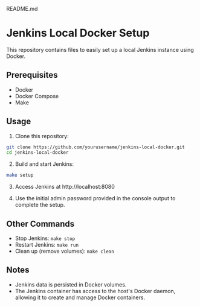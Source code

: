 README.md
# Jenkins Local Docker Setup

This repository contains files to easily set up a local Jenkins instance using Docker.

## Prerequisites

- Docker
- Docker Compose
- Make

## Usage

1. Clone this repository:
```bash
git clone https://github.com/yourusername/jenkins-local-docker.git
cd jenkins-local-docker
```

2. Build and start Jenkins:
```bash
make setup
```

3. Access Jenkins at http://localhost:8080

4. Use the initial admin password provided in the console output to complete the setup.

## Other Commands

- Stop Jenkins: `make stop`
- Restart Jenkins: `make run`
- Clean up (remove volumes): `make clean`

## Notes

- Jenkins data is persisted in Docker volumes.
- The Jenkins container has access to the host's Docker daemon, allowing it to create and manage Docker containers.